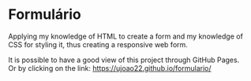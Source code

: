 # Formulário
Applying my knowledge of HTML to create a form and my knowledge of CSS for styling it, thus creating a responsive web form.

It is possible to have a good view of this project through GitHub Pages. </br>
Or by clicking on the link: https://ujoao22.github.io/formulario/
